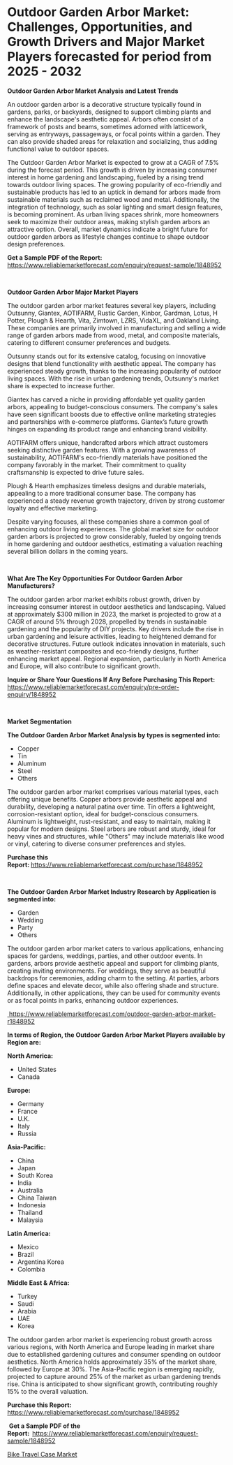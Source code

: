 <p><h1>Outdoor Garden Arbor Market: Challenges, Opportunities, and Growth Drivers and Major Market Players forecasted for period from 2025 - 2032</h1></p><p><strong>Outdoor Garden Arbor Market Analysis and Latest Trends</strong></p>
<p><p>An outdoor garden arbor is a decorative structure typically found in gardens, parks, or backyards, designed to support climbing plants and enhance the landscape's aesthetic appeal. Arbors often consist of a framework of posts and beams, sometimes adorned with latticework, serving as entryways, passageways, or focal points within a garden. They can also provide shaded areas for relaxation and socializing, thus adding functional value to outdoor spaces.</p><p>The Outdoor Garden Arbor Market is expected to grow at a CAGR of 7.5% during the forecast period. This growth is driven by increasing consumer interest in home gardening and landscaping, fueled by a rising trend towards outdoor living spaces. The growing popularity of eco-friendly and sustainable products has led to an uptick in demand for arbors made from sustainable materials such as reclaimed wood and metal. Additionally, the integration of technology, such as solar lighting and smart design features, is becoming prominent. As urban living spaces shrink, more homeowners seek to maximize their outdoor areas, making stylish garden arbors an attractive option. Overall, market dynamics indicate a bright future for outdoor garden arbors as lifestyle changes continue to shape outdoor design preferences.</p></p>
<p><strong>Get a Sample PDF of the Report:&nbsp;</strong> <a href="https://www.reliablemarketforecast.com/enquiry/request-sample/1848952?utm_campaign=1169&utm_medium=2&utm_source=Github&utm_content=ia&utm_term=08022025&utm_id=outdoor-garden-arbor">https://www.reliablemarketforecast.com/enquiry/request-sample/1848952</a></p>
<p>&nbsp;</p>
<p><strong>Outdoor Garden Arbor Major Market Players</strong></p>
<p><p>The outdoor garden arbor market features several key players, including Outsunny, Giantex, AOTIFARM, Rustic Garden, Kinbor, Gardman, Lotus, H Potter, Plough & Hearth, Vita, Zimtown, LZRS, VidaXL, and Oakland Living. These companies are primarily involved in manufacturing and selling a wide range of garden arbors made from wood, metal, and composite materials, catering to different consumer preferences and budgets.</p><p>Outsunny stands out for its extensive catalog, focusing on innovative designs that blend functionality with aesthetic appeal. The company has experienced steady growth, thanks to the increasing popularity of outdoor living spaces. With the rise in urban gardening trends, Outsunny's market share is expected to increase further.</p><p>Giantex has carved a niche in providing affordable yet quality garden arbors, appealing to budget-conscious consumers. The company's sales have seen significant boosts due to effective online marketing strategies and partnerships with e-commerce platforms. Giantex’s future growth hinges on expanding its product range and enhancing brand visibility.</p><p>AOTIFARM offers unique, handcrafted arbors which attract customers seeking distinctive garden features. With a growing awareness of sustainability, AOTIFARM's eco-friendly materials have positioned the company favorably in the market. Their commitment to quality craftsmanship is expected to drive future sales.</p><p>Plough & Hearth emphasizes timeless designs and durable materials, appealing to a more traditional consumer base. The company has experienced a steady revenue growth trajectory, driven by strong customer loyalty and effective marketing.</p><p>Despite varying focuses, all these companies share a common goal of enhancing outdoor living experiences. The global market size for outdoor garden arbors is projected to grow considerably, fueled by ongoing trends in home gardening and outdoor aesthetics, estimating a valuation reaching several billion dollars in the coming years.</p></p>
<p>&nbsp;</p>
<p><strong>What Are The Key Opportunities For Outdoor Garden Arbor Manufacturers?</strong></p>
<p><p>The outdoor garden arbor market exhibits robust growth, driven by increasing consumer interest in outdoor aesthetics and landscaping. Valued at approximately $300 million in 2023, the market is projected to grow at a CAGR of around 5% through 2028, propelled by trends in sustainable gardening and the popularity of DIY projects. Key drivers include the rise in urban gardening and leisure activities, leading to heightened demand for decorative structures. Future outlook indicates innovation in materials, such as weather-resistant composites and eco-friendly designs, further enhancing market appeal. Regional expansion, particularly in North America and Europe, will also contribute to significant growth.</p></p>
<p><strong>Inquire or Share Your Questions If Any Before Purchasing This Report:</strong> <a href="https://www.reliablemarketforecast.com/enquiry/pre-order-enquiry/1848952?utm_campaign=1169&utm_medium=2&utm_source=Github&utm_content=ia&utm_term=08022025&utm_id=outdoor-garden-arbor">https://www.reliablemarketforecast.com/enquiry/pre-order-enquiry/1848952</a></p>
<p>&nbsp;</p>
<p><strong>Market Segmentation</strong></p>
<p><strong>The Outdoor Garden Arbor Market Analysis by types is segmented into:</strong></p>
<p><ul><li>Copper</li><li>Tin</li><li>Aluminum</li><li>Steel</li><li>Others</li></ul></p>
<p><p>The outdoor garden arbor market comprises various material types, each offering unique benefits. Copper arbors provide aesthetic appeal and durability, developing a natural patina over time. Tin offers a lightweight, corrosion-resistant option, ideal for budget-conscious consumers. Aluminum is lightweight, rust-resistant, and easy to maintain, making it popular for modern designs. Steel arbors are robust and sturdy, ideal for heavy vines and structures, while "Others" may include materials like wood or vinyl, catering to diverse consumer preferences and styles.</p></p>
<p><strong>Purchase this Report:&nbsp;</strong><a href="https://www.reliablemarketforecast.com/purchase/1848952?utm_campaign=1169&utm_medium=2&utm_source=Github&utm_content=ia&utm_term=08022025&utm_id=outdoor-garden-arbor">https://www.reliablemarketforecast.com/purchase/1848952</a></p>
<p>&nbsp;</p>
<p><strong>The Outdoor Garden Arbor Market Industry Research by Application is segmented into:</strong></p>
<p><ul><li>Garden</li><li>Wedding</li><li>Party</li><li>Others</li></ul></p>
<p><p>The outdoor garden arbor market caters to various applications, enhancing spaces for gardens, weddings, parties, and other outdoor events. In gardens, arbors provide aesthetic appeal and support for climbing plants, creating inviting environments. For weddings, they serve as beautiful backdrops for ceremonies, adding charm to the setting. At parties, arbors define spaces and elevate decor, while also offering shade and structure. Additionally, in other applications, they can be used for community events or as focal points in parks, enhancing outdoor experiences.</p></p>
<p><a href="https://www.reliablemarketforecast.com/outdoor-garden-arbor-market-r1848952?utm_campaign=1169&utm_medium=2&utm_source=Github&utm_content=ia&utm_term=08022025&utm_id=outdoor-garden-arbor">&nbsp;https://www.reliablemarketforecast.com/outdoor-garden-arbor-market-r1848952</a></p>
<p><strong>In terms of Region, the Outdoor Garden Arbor Market Players available by Region are:</strong></p>
<p>
    <p> <strong> North America: </strong>
        <ul>
            <li>United States</li>
            <li>Canada</li>
        </ul>
        </p> 
    <p> <strong> Europe: </strong>
        <ul>
            <li>Germany</li>
            <li>France</li>
            <li>U.K.</li>
            <li>Italy</li>
            <li>Russia</li>
        </ul>
        </p> 
    <p> <strong> Asia-Pacific: </strong>
        <ul>
            <li>China</li>
            <li>Japan</li>
            <li>South Korea</li>
            <li>India</li>
            <li>Australia</li>
            <li>China Taiwan</li>
            <li>Indonesia</li>
            <li>Thailand</li>
            <li>Malaysia</li>
        </ul>
        </p> 
    <p> <strong> Latin America: </strong>
        <ul>
            <li>Mexico</li>
            <li>Brazil</li>
            <li>Argentina Korea</li>
            <li>Colombia</li>
        </ul>
        </p> 
    <p> <strong> Middle East & Africa: </strong>
        <ul>
            <li>Turkey</li>
            <li>Saudi</li>
            <li>Arabia</li>
            <li>UAE</li>
            <li>Korea</li>
        </ul>
    </p>
    </p>
<p><p>The outdoor garden arbor market is experiencing robust growth across various regions, with North America and Europe leading in market share due to established gardening cultures and consumer spending on outdoor aesthetics. North America holds approximately 35% of the market share, followed by Europe at 30%. The Asia-Pacific region is emerging rapidly, projected to capture around 25% of the market as urban gardening trends rise. China is anticipated to show significant growth, contributing roughly 15% to the overall valuation.</p></p>
<p><strong>Purchase this Report: </strong><a href="https://www.reliablemarketforecast.com/purchase/1848952?utm_campaign=1169&utm_medium=2&utm_source=Github&utm_content=ia&utm_term=08022025&utm_id=outdoor-garden-arbor">https://www.reliablemarketforecast.com/purchase/1848952</a></p>
<p>&nbsp;<strong>Get a Sample PDF of the Report:&nbsp;&nbsp;</strong><a href="https://www.reliablemarketforecast.com/enquiry/request-sample/1848952?utm_campaign=1169&utm_medium=2&utm_source=Github&utm_content=ia&utm_term=08022025&utm_id=outdoor-garden-arbor">https://www.reliablemarketforecast.com/enquiry/request-sample/1848952</a></p>
<p><strong></strong></p>
<p><p><a href="https://github.com/pizolina/Market-Research-Report-List-7/blob/main/bike-travel-case-market.md?utm_campaign=1169&utm_medium=2&utm_source=Github&utm_content=ia&utm_term=08022025&utm_id=outdoor-garden-arbor">Bike Travel Case Market</a></p></p>